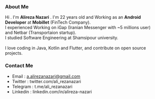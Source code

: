 ### About Me

Hi . I'm <b>Alireza Nazari</b> . I'm 22 years old and Working as an <b>Android Developer</b> at <b>Mobillet</b> (FinTech Company).<br>
I experienced Working on iGap (Iranian Messenger with ~5 millions user) and Netbar (Transportaion startup).<br>
I studied Software Engineering at Shamsipour university.<br><br>
I love coding in Java, Kotlin and Flutter, and contribute on open source projects.<br>

### Contact Me

* Email : a.alirezanazari@gmail.com
* Twitter : twitter.com/ali_rezanazari
* Telegram : t.me/ali_rezanazari
* Linkedin : linkedin.com/in/alireza-nazari
